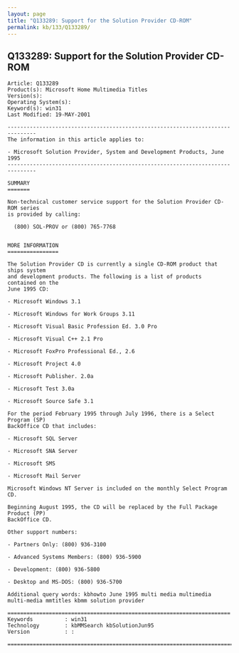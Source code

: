 ```yaml
---
layout: page
title: "Q133289: Support for the Solution Provider CD-ROM"
permalink: kb/133/Q133289/
---
```


## Q133289: Support for the Solution Provider CD-ROM

	Article: Q133289
	Product(s): Microsoft Home Multimedia Titles
	Version(s): 
	Operating System(s): 
	Keyword(s): win31
	Last Modified: 19-MAY-2001
	
	-------------------------------------------------------------------------------
	The information in this article applies to:
	
	- Microsoft Solution Provider, System and Development Products, June 1995 
	-------------------------------------------------------------------------------
	
	SUMMARY
	=======
	
	Non-technical customer service support for the Solution Provider CD-ROM series
	is provided by calling:
	
	  (800) SOL-PROV or (800) 765-7768
	
	
	MORE INFORMATION
	================
	
	The Solution Provider CD is currently a single CD-ROM product that ships system
	and development products. The following is a list of products contained on the
	June 1995 CD:
	
	- Microsoft Windows 3.1
	
	- Microsoft Windows for Work Groups 3.11
	
	- Microsoft Visual Basic Profession Ed. 3.0 Pro
	
	- Microsoft Visual C++ 2.1 Pro
	
	- Microsoft FoxPro Professional Ed., 2.6
	
	- Microsoft Project 4.0
	
	- Microsoft Publisher. 2.0a
	
	- Microsoft Test 3.0a
	
	- Microsoft Source Safe 3.1
	
	For the period February 1995 through July 1996, there is a Select Program (SP)
	BackOffice CD that includes:
	
	- Microsoft SQL Server
	
	- Microsoft SNA Server
	
	- Microsoft SMS
	
	- Microsoft Mail Server
	
	Microsoft Windows NT Server is included on the monthly Select Program CD.
	
	Beginning August 1995, the CD will be replaced by the Full Package Product (PP)
	BackOffice CD.
	
	Other support numbers:
	
	- Partners Only: (800) 936-3100
	
	- Advanced Systems Members: (800) 936-5900
	
	- Development: (800) 936-5800
	
	- Desktop and MS-DOS: (800) 936-5700
	
	Additional query words: kbhowto June 1995 multi media multimedia multi-media mmtitles kbmm solution provider
	
	======================================================================
	Keywords          : win31 
	Technology        : kbMMSearch kbSolutionJun95
	Version           : :
	
	=============================================================================
	
